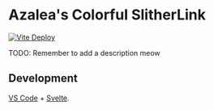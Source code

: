 # Azalea's Colorful SlitherLink

[![Vite Deploy](https://github.com/hykilpikonna/colorful-link/actions/workflows/vite.yml/badge.svg)](https://github.com/hykilpikonna/colorful-link/actions/workflows/vite.yml)

TODO: Remember to add a description meow

## Development

[VS Code](https://code.visualstudio.com/) + [Svelte](https://marketplace.visualstudio.com/items?itemName=svelte.svelte-vscode).
